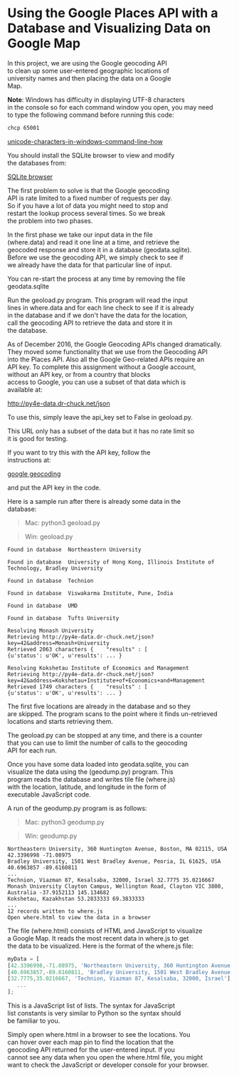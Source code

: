 # Using the Google Places API with a Database and Visualizing Data on Google Map

In this project, we are using the Google geocoding API<br>
to clean up some user-entered geographic locations of<br>
university names and then placing the data on a Google<br>
Map.

**Note**: Windows has difficulty in displaying UTF-8 characters<br>
in the console so for each command window you open, you may need<br>
to type the following command before running this code:<br>

```bash
chcp 65001
```

[unicode-characters-in-windows-command-line-how](http://stackoverflow.com/questions/388490/unicode-characters-in-windows-command-line-how)


You should install the SQLite browser to view and modify<br>
the databases from:

[SQLite browser](http://sqlitebrowser.org/)

The first problem to solve is that the Google geocoding<br>
API is rate limited to a fixed number of requests per day.<br>
So if you have a lot of data you might need to stop and<br>
restart the lookup process several times.  So we break<br>
the problem into two phases.

In the first phase we take our input data in the file<br>
(where.data) and read it one line at a time, and retrieve the<br>
geocoded response and store it in a database (geodata.sqlite).<br>
Before we use the geocoding API, we simply check to see if<br>
we already have the data for that particular line of input.<br>

You can re-start the process at any time by removing the file<br>
geodata.sqlite

Run the geoload.py program.   This program will read the input<br>
lines in where.data and for each line check to see if it is already<br>
in the database and if we don't have the data for the location,<br>
call the geocoding API to retrieve the data and store it in<br>
the database.

As of December 2016, the Google Geocoding APIs changed dramatically.<br>
They moved some functionality that we use from the Geocoding API<br>
into the Places API.  Also all the Google Geo-related APIs require an<br>
API key. To complete this assignment without a Google account,<br>
without an API key, or from a country that blocks<br>
access to Google, you can use a subset of that data which is<br>
available at:

http://py4e-data.dr-chuck.net/json

To use this, simply leave the api_key set to False in 
geoload.py.

This URL only has a subset of the data but it has no rate limit so<br>
it is good for testing.

If you want to try this with the API key, follow the<br>
instructions at:

[google geocoding](https://developers.google.com/maps/documentation/geocoding/intro)

and put the API key in the code.

Here is a sample run after there is already some data in the<br>
database:

>Mac: python3 geoload.py

>Win: geoload.py

```
Found in database  Northeastern University

Found in database  University of Hong Kong, Illinois Institute of Technology, Bradley University

Found in database  Technion

Found in database  Viswakarma Institute, Pune, India

Found in database  UMD

Found in database  Tufts University

Resolving Monash University
Retrieving http://py4e-data.dr-chuck.net/json?key=42&address=Monash+University
Retrieved 2063 characters {    "results" : [
{u'status': u'OK', u'results': ... }

Resolving Kokshetau Institute of Economics and Management
Retrieving http://py4e-data.dr-chuck.net/json?key=42&address=Kokshetau+Institute+of+Economics+and+Management
Retrieved 1749 characters {    "results" : [
{u'status': u'OK', u'results': ... }
```

The first five locations are already in the database and so they<br>
are skipped.  The program scans to the point where it finds un-retrieved<br>
locations and starts retrieving them.<br>

The geoload.py can be stopped at any time, and there is a counter<br>
that you can use to limit the number of calls to the geocoding<br>
API for each run.

Once you have some data loaded into geodata.sqlite, you can<br>
visualize the data using the (geodump.py) program.  This<br>
program reads the database and writes tile file (where.js)<br>
with the location, latitude, and longitude in the form of<br>
executable JavaScript code.

A run of the geodump.py program is as follows:

>Mac: python3 geodump.py

>Win: geodump.py

```
Northeastern University, 360 Huntington Avenue, Boston, MA 02115, USA 42.3396998 -71.08975
Bradley University, 1501 West Bradley Avenue, Peoria, IL 61625, USA 40.6963857 -89.6160811
...
Technion, Viazman 87, Kesalsaba, 32000, Israel 32.7775 35.0216667
Monash University Clayton Campus, Wellington Road, Clayton VIC 3800, Australia -37.9152113 145.134682
Kokshetau, Kazakhstan 53.2833333 69.3833333
...
12 records written to where.js
Open where.html to view the data in a browser
```

The file (where.html) consists of HTML and JavaScript to visualize<br>
a Google Map.  It reads the most recent data in where.js to get<br>
the data to be visualized.  Here is the format of the where.js file:

```javascript
myData = [
[42.3396998,-71.08975, 'Northeastern University, 360 Huntington Avenue, Boston, MA 02115, USA'],
[40.6963857,-89.6160811, 'Bradley University, 1501 West Bradley Avenue, Peoria, IL 61625, USA'],
[32.7775,35.0216667, 'Technion, Viazman 87, Kesalsaba, 32000, Israel'],
   ...
];
```

This is a JavaScript list of lists.  The syntax for JavaScript<br>
list constants is very similar to Python so the syntax should<br>
be familiar to you.

Simply open where.html in a browser to see the locations.  You<br>
can hover over each map pin to find the location that the<br>
geocoding API returned for the user-entered input.  If you<br>
cannot see any data when you open the where.html file, you might<br>
want to check the JavaScript or developer console for your browser.

